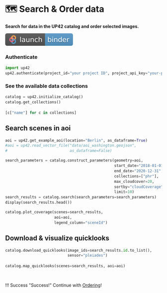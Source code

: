 # :world_map: Search & Order data

**Search for data in the UP42 catalog and order selected images.**

[![Binder](assets/badge_logo.svg)](https://mybinder.org/v2/gh/up42/up42-py/master?filepath=examples%2Fguides%2Fcatalog.ipynb)

### Authenticate

```python
import up42
up42.authenticate(project_id="your project ID", project_api_key="your-project-API-key")
```

### See the available data collections



```python
catalog = up42.initialize_catalog()
catalog.get_collections()

[c["name"] for c in collections]
```



## Search scenes in aoi

```python
aoi = up42.get_example_aoi(location="Berlin", as_dataframe=True)
#aoi = up42.read_vector_file("data/aoi_washington.geojson", 
#                            as_dataframe=False)
```

```python
search_parameters = catalog.construct_parameters(geometry=aoi, 
                                                 start_date="2018-01-01",
                                                 end_date="2020-12-31",
                                                 collections=["phr"],
                                                 max_cloudcover=20,
                                                 sortby="cloudCoverage", 
                                                 limit=10)
search_results = catalog.search(search_parameters=search_parameters)
display(search_results.head())
```


```python
catalog.plot_coverage(scenes=search_results, 
                      aoi=aoi, 
                      legend_column="sceneId")
```

## Download & visualize quicklooks


```python
catalog.download_quicklooks(image_ids=search_results.id.to_list(), 
                            sensor="pleiades")

catalog.map_quicklooks(scenes=search_results, aoi=aoi)
```

<br>

!!! Success "Success!"
Continue with [Ordering](ordering.md)!

